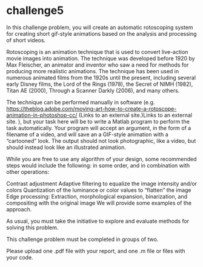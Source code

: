 # challenge5

In this challenge problem, you will create an automatic rotoscoping system for creating short gif-style animations based on the analysis and processing of short videos.

Rotoscoping is an animation technique that is used to convert live-action movie images into animation.  The technique was developed before 1920 by Max Fleischer, an animator and inventor who saw a need for methods for producing more realistic animations.  The technique has been used in numerous animated films from the 1920s until the present, including several early Disney films, the Lord of the Rings (1978), the Secret of NIMH (1982), Titan AE (2000), Through a Scanner Darkly (2006), and many others.

The technique can be performed manually in software (e.g. https://theblog.adobe.com/moving-art-how-to-create-a-rotoscope-animation-in-photoshop-cc/ (Links to an external site.)Links to an external site. ), but your task here will be to write a Matlab program to perform the task automatically.  Your program will accept an argument, in the form of a filename of a video, and will save an a GIF-style animation with a “cartooned” look.  The output should not look photographic, like a video, but should instead look like an illustrated animation.

While you are free to use any algorithm of your design, some recommended steps would include the following: in some order, and in combination with other operations:

Contrast adjustment
Adaptive filtering to equalize the image intensity and/or colors
Quantization of the luminance or color values to “flatten” the image
Edge processing: Extraction, morphological expansion, binarization, and compositing with the original image
We will provide some examples of the approach.

As usual, you must take the initiative to explore and evaluate methods for solving this problem.

This challenge problem must be completed in groups of two. 

Please upload one .pdf file with your report, and one .m file or files with your code.
